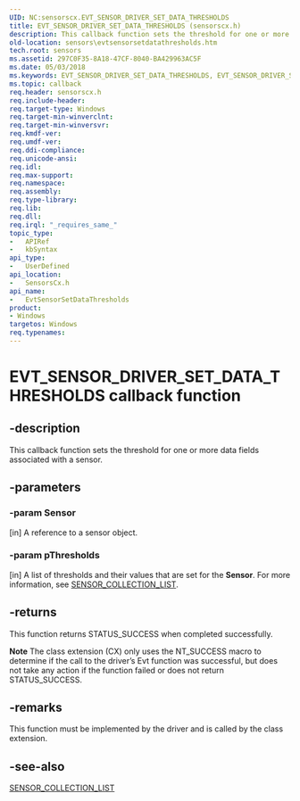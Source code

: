 ```yaml
---
UID: NC:sensorscx.EVT_SENSOR_DRIVER_SET_DATA_THRESHOLDS
title: EVT_SENSOR_DRIVER_SET_DATA_THRESHOLDS (sensorscx.h)
description: This callback function sets the threshold for one or more data fields associated with a sensor.
old-location: sensors\evtsensorsetdatathresholds.htm
tech.root: sensors
ms.assetid: 297C0F35-8A18-47CF-8040-BA429963AC5F
ms.date: 05/03/2018
ms.keywords: EVT_SENSOR_DRIVER_SET_DATA_THRESHOLDS, EVT_SENSOR_DRIVER_SET_DATA_THRESHOLDS callback, EvtSensorSetDataThresholds, EvtSensorSetDataThresholds callback function [Sensor Devices], sensors.evtsensorsetdatathresholds, sensorscx/EvtSensorSetDataThresholds
ms.topic: callback
req.header: sensorscx.h
req.include-header: 
req.target-type: Windows
req.target-min-winverclnt: 
req.target-min-winversvr: 
req.kmdf-ver: 
req.umdf-ver: 
req.ddi-compliance: 
req.unicode-ansi: 
req.idl: 
req.max-support: 
req.namespace: 
req.assembly: 
req.type-library: 
req.lib: 
req.dll: 
req.irql: "_requires_same_"
topic_type:
-	APIRef
-	kbSyntax
api_type:
-	UserDefined
api_location:
-	SensorsCx.h
api_name:
-	EvtSensorSetDataThresholds
product:
- Windows
targetos: Windows
req.typenames: 
---
```


# EVT_SENSOR_DRIVER_SET_DATA_THRESHOLDS callback function


## -description


This callback function sets the threshold for one or more data fields associated with a sensor.


## -parameters




### -param Sensor 

[in] A reference to a sensor object.


### -param pThresholds 

[in] A list of thresholds and their values that are set for the <b>Sensor</b>. For more information, see <a href="https://msdn.microsoft.com/library/windows/hardware/dn957092">SENSOR_COLLECTION_LIST</a>.


## -returns



This function returns STATUS_SUCCESS when completed successfully.

<b>Note</b> The class extension (CX) only uses the NT_SUCCESS macro to 
		  determine if the call to the driver’s Evt function was successful, 
		  but does not take any action if the function failed or does not return STATUS_SUCCESS.




## -remarks



This function must be implemented by the driver and is called by the class extension.




## -see-also




<a href="https://msdn.microsoft.com/library/windows/hardware/dn957092">SENSOR_COLLECTION_LIST</a>
 

 

